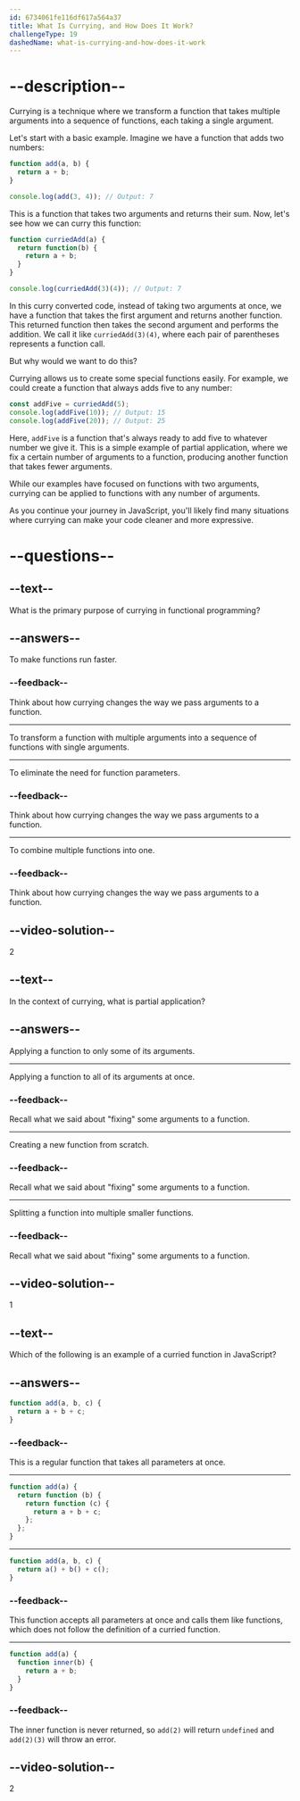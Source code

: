 ```yaml
---
id: 6734061fe116df617a564a37
title: What Is Currying, and How Does It Work?
challengeType: 19
dashedName: what-is-currying-and-how-does-it-work
---
```


# --description--

Currying is a technique where we transform a function that takes multiple arguments into a sequence of functions, each taking a single argument.

Let's start with a basic example. Imagine we have a function that adds two numbers:

```js
function add(a, b) {
  return a + b;
}

console.log(add(3, 4)); // Output: 7
```

This is a function that takes two arguments and returns their sum. Now, let's see how we can curry this function:

```js
function curriedAdd(a) {
  return function(b) {
    return a + b;
  }
}

console.log(curriedAdd(3)(4)); // Output: 7
```

In this curry converted code, instead of taking two arguments at once, we have a function that takes the first argument and returns another function. This returned function then takes the second argument and performs the addition. We call it like `curriedAdd(3)(4)`, where each pair of parentheses represents a function call.

But why would we want to do this? 

Currying allows us to create some special functions easily. For example, we could create a function that always adds five to any number:

```js
const addFive = curriedAdd(5);
console.log(addFive(10)); // Output: 15
console.log(addFive(20)); // Output: 25
```

Here, `addFive` is a function that's always ready to add five to whatever number we give it. This is a simple example of partial application, where we fix a certain number of arguments to a function, producing another function that takes fewer arguments.

While our examples have focused on functions with two arguments, currying can be applied to functions with any number of arguments.

As you continue your journey in JavaScript, you'll likely find many situations where currying can make your code cleaner and more expressive.

# --questions--

## --text--

What is the primary purpose of currying in functional programming?

## --answers--

To make functions run faster.

### --feedback--

Think about how currying changes the way we pass arguments to a function.

---

To transform a function with multiple arguments into a sequence of functions with single arguments.

---

To eliminate the need for function parameters.

### --feedback--

Think about how currying changes the way we pass arguments to a function.

---

To combine multiple functions into one.

### --feedback--

Think about how currying changes the way we pass arguments to a function.

## --video-solution--

2

## --text--

In the context of currying, what is partial application?

## --answers--

Applying a function to only some of its arguments.

---

Applying a function to all of its arguments at once.

### --feedback--

Recall what we said about "fixing" some arguments to a function.

---

Creating a new function from scratch.

### --feedback--

Recall what we said about "fixing" some arguments to a function.

---

Splitting a function into multiple smaller functions.

### --feedback--

Recall what we said about "fixing" some arguments to a function.

## --video-solution--

1

## --text--

Which of the following is an example of a curried function in JavaScript?

## --answers--

```js
function add(a, b, c) {
  return a + b + c;
}
```

### --feedback--

This is a regular function that takes all parameters at once.

---

```js
function add(a) {
  return function (b) {
    return function (c) {
      return a + b + c;
    };
  };
}
```

---

```js
function add(a, b, c) {
  return a() + b() + c();
}
```

### --feedback--

This function accepts all parameters at once and calls them like functions, which does not follow the definition of a curried function.

---

```js
function add(a) {
  function inner(b) {
    return a + b;
  }
}
```

### --feedback--

The inner function is never returned, so `add(2)` will return `undefined` and `add(2)(3)` will throw an error.

## --video-solution--

2
